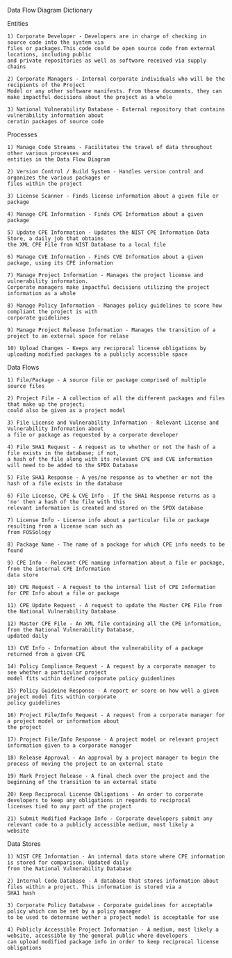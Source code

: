 Data Flow Diagram Dictionary

Entities

    1) Corporate Developer - Developers are in charge of checking in source code into the system via 
    files or packages.This code could be open source code from external locations, including public 
    and private repositories as well as software received via supply chains
    
    2) Corporate Managers - Internal corporate individuals who will be the recipients of the Project 
    Model or any other software manifests. From these documents, they can make impactful decisions about the project as a whole
    
    3) National Vulnerability Database - External repository that contains vulnerability information about
    ceratin packages of source code

Processes

    1) Manage Code Streams - Facilitates the travel of data throughout other various processes and 
    entities in the Data Flow Diagram
    
    2) Version Control / Build System - Handles version control and organizes the various packages or 
    files within the project
    
    3) License Scanner - Finds license information about a given file or package
    
    4) Manage CPE Information - Finds CPE Information about a given package
    
    5) Update CPE Information - Updates the NIST CPE Information Data Store, a daily job that obtains 
    the XML CPE File from NIST Database to a local file
    
    6) Manage CVE Information - Finds CVE Information about a given package, using its CPE information
    
    7) Manage Project Information - Manages the project license and vulnerability information. 
    Corporate managers make impactful decisions utilizing the project information as a whole
    
    8) Manage Policy Information - Manages policy guidelines to score how compliant the project is with 
    corporate guidelines
    
    9) Manage Project Release Information - Manages the transition of a project to an external space for relase
    
    10) Upload Changes - Keeps any reciprocal license obligations by uploading modified packages to a publicly accessible space


Data Flows

    1) File/Package - A source file or package comprised of multiple source files
    
    2) Project File - A collection of all the different packages and files that make up the project; 
    could also be given as a project model
    
    3) File License and Vulnerability Information - Relevant License and Vulnerability Information about 
    a file or package as requested by a corporate developer
    
    4) File SHA1 Request - A request as to whether or not the hash of a file exists in the database; if not, 
    a hash of the file along with its relevant CPE and CVE information will need to be added to the SPDX Database
    
    5) File SHA1 Response - A yes/no response as to whether or not the hash of a file exists in the database
    
    6) File License, CPE & CVE Info - If the SHA1 Response returns as a 'no' then a hash of the file with this 
    relevant information is created and stored on the SPDX database
    
    7) License Info - License info about a particular file or package resulting from a license scan such as 
    from FOSSology

    8) Package Name - The name of a package for which CPE info needs to be found

    9) CPE Info - Relevant CPE naming information about a file or package, from the internal CPE Information 
    data store
    
    10) CPE Request - A request to the internal list of CPE Information for CPE Info about a file or package
    
    11) CPE Update Request - A request to update the Master CPE File from the National Vulnerability Database
    
    12) Master CPE File - An XML file containing all the CPE information, from the National Vulnerability Database, 
    updated daily

    13) CVE Info - Information about the vulnerability of a package returned from a given CPE

    14) Policy Compliance Request - A request by a corporate manager to see whether a particular project 
    model fits within defined corporate policy guidenlines
    
    15) Policy Guideine Response - A report or score on how well a given project model fits within corporate 
    policy guidelines
    
    16) Project File/Info Request - A request from a corporate manager for a project model or information about 
    the project
    
    17) Project File/Info Response - A project model or relevant project information given to a corporate manager
    
    18) Release Approval - An approval by a project manager to begin the process of moving the project to an external state
    
    19) Mark Project Release - A final check over the project and the beginning of the transition to an external state
    
    20) Keep Reciprocal License Obligations - An order to corporate developers to keep any obligations in regards to reciprocal 
    licenses tied to any part of the project
    
    21) Submit Modified Package Info - Corporate developers submit any relevant code to a publicly accessible medium, most likely a 
    website
    

Data Stores

    1) NIST CPE Information - An internal data store where CPE information is stored for comparison. Updated daily 
    from the National Vulnerability Database
    
    2) Internal Code Database - A database that stores information about files within a project. This information is stored via a 
    SHA1 hash
    
    3) Corporate Policy Database - Corporate guidelines for acceptable policy which can be set by a policy manager 
    to be used to determine wether a project model is acceptable for use
    
    4) Publicly Accessible Project Information - A medium, most likely a website, accessible by the general public where developers
    can upload modified package info in order to keep reciprocal license obligations
    
